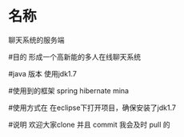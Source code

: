 # 名称
聊天系统的服务端

#目的
形成一个高新能的多人在线聊天系统

#java 版本
使用jdk1.7

#使用到的框架
spring hibernate mina

#使用方式在
在eclipse下打开项目，确保安装了jdk1.7


#说明
欢迎大家clone 并且  commit  我会及时 pull 的